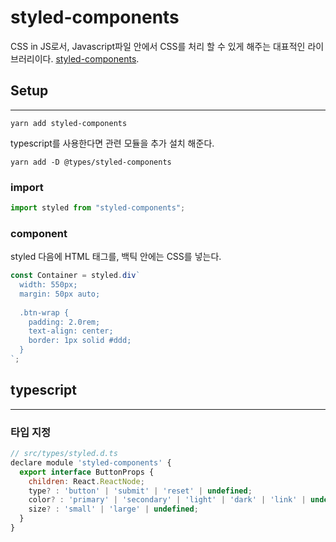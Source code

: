 # styled-components

CSS in JS로서, Javascript파일 안에서 CSS를 처리 할 수 있게 해주는 대표적인 라이브러리이다. [styled-components](https://styled-components.com/).

## Setup
***
```
yarn add styled-components
```
typescript를 사용한다면 관련 모듈을 추가 설치 해준다.
```
yarn add -D @types/styled-components
```

### import
```javascript
import styled from "styled-components";
```  

### component
styled 다음에 HTML 태그를, 백틱 안에는 CSS를 넣는다.
```javascript
const Container = styled.div`
  width: 550px;
  margin: 50px auto;
  
  .btn-wrap {
    padding: 2.0rem;
    text-align: center;
    border: 1px solid #ddd;
  }
`;
```

## typescript
***
### 타입 지정
```javascript
// src/types/styled.d.ts
declare module 'styled-components' {
  export interface ButtonProps {
    children: React.ReactNode;
    type? : 'button' | 'submit' | 'reset' | undefined;
    color? : 'primary' | 'secondary' | 'light' | 'dark' | 'link' | undefined;
    size? : 'small' | 'large' | undefined;
  }
}
```